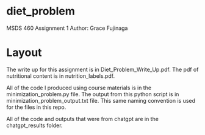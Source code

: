 # diet_problem
MSDS 460 Assignment 1
Author: Grace Fujinaga

# Layout
The write up for this assignment is in Diet_Problem_Write_Up.pdf. The pdf of nutritional content is in nutrition_labels.pdf. 

All of the code I produced using course materials is in the minimization_problem.py file. The output from this python script is in minimization_problem_output.txt file. This same naming convention is used for the files in this repo.

All of the code and outputs that were from chatgpt are in the chatgpt_results folder.

